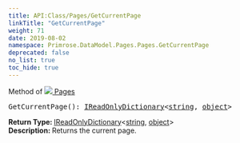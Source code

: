 ```yaml
---
title: API:Class/Pages/GetCurrentPage
linkTitle: "GetCurrentPage"
weight: 71
date: 2019-08-02
namespace: Primrose.DataModel.Pages.Pages.GetCurrentPage
deprecated: false
no_list: true
toc_hide: true
---
```

Method of <a href="/docs/api-reference/Class/Pages"><img src="/icons/silk/page_white.png"/>&nbsp;Pages</a>
<pre class="method-declaration">
GetCurrentPage(): <a class="type" href="/docs/api-reference/System/IReadOnlyDictionary">IReadOnlyDictionary</a><<a class="type" href="/docs/api-reference/System/string">string</a>, <a class="type" href="/docs/api-reference/System/object">object</a>></pre>
<b>Return Type: </b>
<a class="type" href="/docs/api-reference/System/IReadOnlyDictionary">IReadOnlyDictionary</a><<a class="type" href="/docs/api-reference/System/string">string</a>, <a class="type" href="/docs/api-reference/System/object">object</a>>
<br/>
<b>Description: </b>
Returns the current page.

